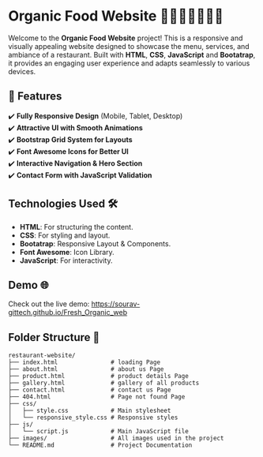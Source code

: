 # Organic Food Website 🌾🥑🌰🥕🥝🍇🍉

Welcome to the **Organic Food Website** project! This is a responsive and visually appealing website designed to showcase the menu, services, and ambiance of a restaurant. Built with **HTML**, **CSS**, **JavaScript** and **Bootatrap**, it provides an engaging user experience and adapts seamlessly to various devices.

## 📌 Features  

✔️ **Fully Responsive Design** (Mobile, Tablet, Desktop)  
✔️ **Attractive UI with Smooth Animations**  
✔️ **Bootstrap Grid System for Layouts**  
✔️ **Font Awesome Icons for Better UI**  
✔️ **Interactive Navigation & Hero Section**  
✔️ **Contact Form with JavaScript Validation** 

## Technologies Used 🛠️

- **HTML**: For structuring the content.
- **CSS**: For styling and layout.
- **Bootatrap**: Responsive Layout & Components.
- **Font Awesome**: Icon Library.
- **JavaScript**: For interactivity.

## Demo 🌐

Check out the live demo: https://sourav-gittech.github.io/Fresh_Organic_web

## Folder Structure 📂

```
restaurant-website/
├── index.html               # loading Page
├── about.html               # about us Page
├── product.html             # product details Page
├── gallery.html             # gallery of all products
├── contact.html             # contact us Page
├── 404.html                 # Page not found Page
├── css/
│   ├── style.css            # Main stylesheet
│   └── responsive_style.css # Responsive styles
├── js/
│   └── script.js            # Main JavaScript file
├── images/                  # All images used in the project
└── README.md                # Project Documentation  
```
